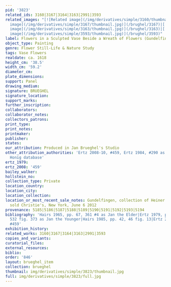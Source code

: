 ```yaml
---
pid: '3823'
related_ids: 3160|3167|3164|3163|2991|3593
related_images: "[![Related image](/img/derivatives/simple/3160/thumbnail.jpg)](/brughel/3160)|[![Related
  image](/img/derivatives/simple/3167/thumbnail.jpg)](/brughel/3167)|[![Related image](/img/derivatives/simple/3164/thumbnail.jpg)](/brughel/3164)|[![Related
  image](/img/derivatives/simple/3163/thumbnail.jpg)](/brughel/3163)|[![Related image](/img/derivatives/simple/2991/thumbnail.jpg)](/brughel/2991)|[![Related
  image](/img/derivatives/simple/3593/thumbnail.jpg)](/brughel/3593)"
label: Flowers in a Sculpted Vase Beside a Wreath of Flowers (Gundelfingen)
object_type: Painting
genre: Flower Still-Life & Nature Study
tags: Vase Flowers
realdate: ca. 1618
height_cm: '38.5'
width_cm: '59.2'
diameter_cm: 
plate_dimensions: 
support: Panel
drawing_medium: 
signature: BRUEGHEL
signature_location: 
support_marks: 
further_inscription: 
collaborators: 
collaborator_notes: 
collectors_patrons: 
print_type: 
print_notes: 
printmaker: 
publisher: 
states: 
our_attribution: Produced in Jan Brueghel's Studio
other_attribution_authorities: 'Ertz 2008-10, #459, Ertz 1984, #290 as Jan the Younger,
  Honig database'
ertz_1979: 
ertz_2008: '459'
bailey_walker: 
hollstein_no: 
collection_type: Private
location_country: 
location_city: 
location_collection: 
location_or_most_recent_sale_notes: Gundelfingen, collection of Heiner Trost; possibly
  sold Christie's, New York, June 6 2012
provenance: 5185|5186|5187|5188|5189|5190|5191|5192|5193|5194
bibliography: 'Hairs 1965, pp. 67, 361 #4 as Jan the Elder|Ertz 1979, pp. 297, 299,
  532 fig. 373 as Jan the Younger|Hairs 1985, pp. 42, 46 fig. 13|Ertz 2008-10, cat.
  #459'
exhibition_history: 
related_works: 3160|3167|3164|3163|2991|3593
copies_and_variants: 
curatorial_files: 
external_resources: 
biblio: 
order: '846'
layout: brueghel_item
collection: brueghel
thumbnail: img/derivatives/simple/3823/thumbnail.jpg
full: img/derivatives/simple/3823/full.jpg
---
```

